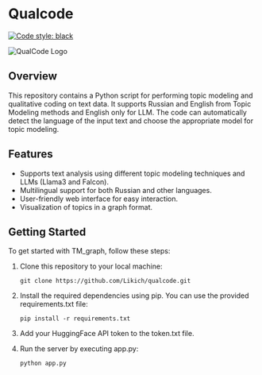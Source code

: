 # Qualcode
[![Code style: black](https://img.shields.io/badge/code%20style-black-000000.svg)](https://github.com/psf/black)

![QualCode Logo](https://github.com/Likich/qualcode/assets/logo.png)


## Overview

This repository contains a Python script for performing topic modeling and qualitative coding on text data. It supports Russian and English from Topic Modeling methods and English only for LLM. The code can automatically detect the language of the input text and choose the appropriate model for topic modeling.

## Features

- Supports text analysis using different topic modeling techniques and LLMs (Llama3 and Falcon).
- Multilingual support for both Russian and other languages.
- User-friendly web interface for easy interaction.
- Visualization of topics in a graph format.

## Getting Started

To get started with TM_graph, follow these steps:

1. Clone this repository to your local machine:
   ```
   git clone https://github.com/Likich/qualcode.git
   ```

2. Install the required dependencies using pip. You can use the provided requirements.txt file:


   ```
   pip install -r requirements.txt
   ```

3. Add your HuggingFace API token to the token.txt file.

4. Run the server by executing app.py:

   ```
   python app.py
   ```


